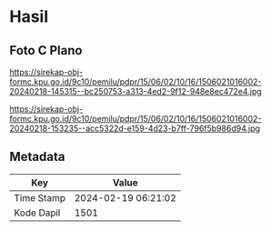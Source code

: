 # Hasil

## Foto C Plano

https://sirekap-obj-formc.kpu.go.id/9c10/pemilu/pdpr/15/06/02/10/16/1506021016002-20240218-145315--bc250753-a313-4ed2-9f12-948e8ec472e4.jpg

https://sirekap-obj-formc.kpu.go.id/9c10/pemilu/pdpr/15/06/02/10/16/1506021016002-20240218-153235--acc5322d-e159-4d23-b7ff-796f5b986d94.jpg


## Metadata

| Key        | Value               |
| ---------- | ------------------- |
| Time Stamp | 2024-02-19 06:21:02 |
| Kode Dapil | 1501                |



